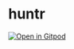 # huntr
[![Open in Gitpod](https://gitpod.io/button/open-in-gitpod.svg)](https://gitpod.io/#https://github.com/intrapus/orion)
